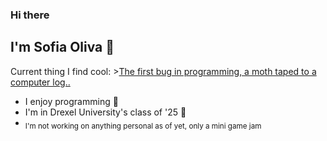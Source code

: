### Hi there
## I'm Sofia Oliva 👋
Current thing I find cool: >[The first bug in programming, a moth taped to a computer log..](https://en.wikipedia.org/wiki/Software_bug)

- I enjoy programming 💬
- I'm in Drexel University's class of '25 🐉
- <sub>I'm not working on anything personal as of yet, only a mini game jam</sub>


<!--
**SofiaOliva/SofiaOliva** is a ✨ _special_ ✨ repository because its `README.md` (this file) appears on your GitHub profile.

Here are some ideas to get you started:

- 🔭 I’m currently working on ...
- 🌱 I’m currently learning ...
- 👯 I’m looking to collaborate on ...
- 🤔 I’m looking for help with ...
- 💬 Ask me about ...
- 📫 How to reach me: ...
- 😄 Pronouns: ...
- ⚡ Fun fact: ...
-->
